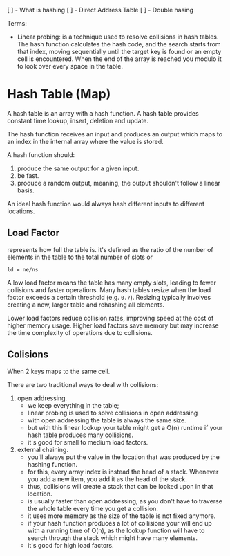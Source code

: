 [ ] - What is hashing
[ ] - Direct Address Table
[ ] - Double hasing

Terms:
- Linear probing: is a technique used to resolve collisions in hash tables.
  The hash function calculates the hash code, and the search starts from 
  that index, moving sequentially until the target key is found or an empty
  cell is encountered. When the end of the array is reached you modulo it 
  to look over every space in the table.

# Hash Table (Map)
A hash table is an array with a hash function. A hash table provides 
constant time lookup, insert, deletion and update.

The hash function receives an input and produces an output which maps to an
index in the internal array where the value is stored.

A hash function should:
1. produce the same output for a given input.
2. be fast.
3. produce a random output, meaning, the output shouldn't follow a linear 
   basis.

An ideal hash function would always hash different inputs to different 
locations.

## Load Factor
represents how full the table is. it's defined as the ratio of the number 
of elements in the table to the total number of slots or  

`ld = ne/ns`  

A low load factor means the table has many empty slots, leading to fewer 
collisions and faster operations. Many hash tables resize when the load 
factor exceeds a certain threshold (e.g. `0.7`). Resizing typically 
involves creating a new, larger table and rehashing all elements.

Lower load factors reduce collision rates, improving speed at the cost of 
higher memory usage.
Higher load factors save memory but may increase the time complexity of 
operations due to collisions.

## Colisions
When 2 keys maps to the same cell.

There are two traditional ways to deal with collisions:
1. open addressing.
   - we keep everything in the table;
   - linear probing is used to solve collisions in open addressing
   - with open addressing the table is always the same size.
   - but with this linear lookup your table might get a O(n) runtime if 
     your hash table produces many collisions.
   - it's good for small to medium load factors.
2. external chaining.
   - you'll always put the value in the location that was produced by the 
     hashing function.
   - for this, every array index is instead the head of a stack. Whenever 
     you add a new item, you add it as the head of the stack.
   - thus, collisions will create a stack that can be looked upon in that
     location.
   - is usually faster than open addressing, as you don't have to traverse 
     the whole table every time you get a collision.
   - it uses more memory as the size of the table is not fixed anymore.
   - if your hash function produces a lot of collisions your will end up 
     with a running time of O(n), as the lookup function will have to 
     search through the stack which might have many elements.
   - it's good for high load factors.
